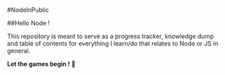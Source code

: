 #NodeInPublic

##Hello Node ! 

This repository is meant to serve as a progress tracker, knowledge dump and table of contents for everything I learn/do that relates to Node or JS in general. 

**Let the games begin !** 🚀 
